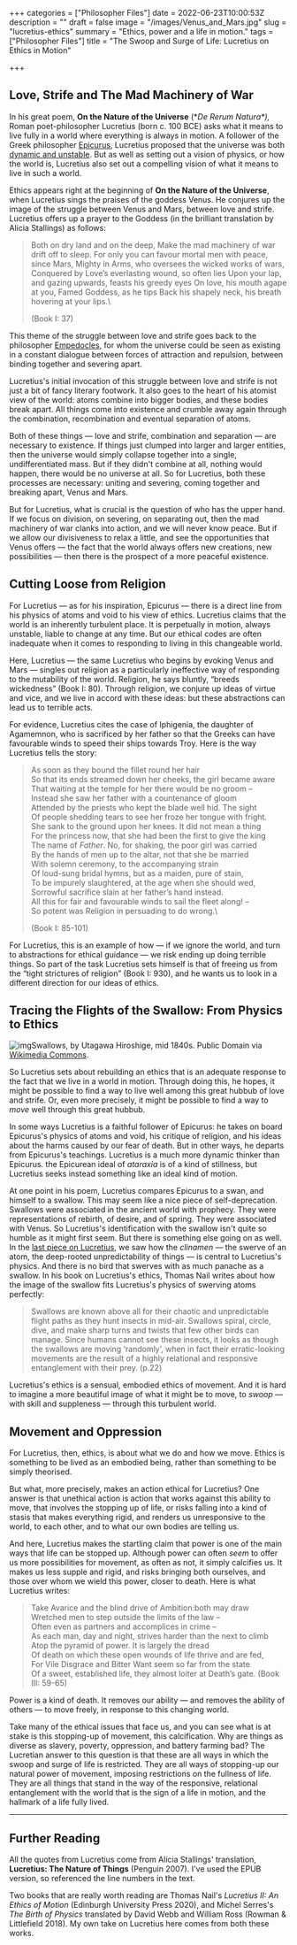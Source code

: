 +++
categories = ["Philosopher Files"]
date = 2022-06-23T10:00:53Z
description = ""
draft = false
image = "/images/Venus_and_Mars.jpg"
slug = "lucretius-ethics"
summary = "Ethics, power and a life in motion."
tags = ["Philosopher Files"]
title = "The Swoop and Surge of Life: Lucretius on Ethics in Motion"

+++

## Love, Strife and The Mad Machinery of War

In his great poem, **On the Nature of the Universe** (**De Rerum Natura\*),* Roman poet-philosopher Lucretius (born c. 100 BCE) asks what it means  to live fully in a world where everything is always in motion. A  follower of the Greek philosopher [Epicurus](/epicurus), Lucretius proposed that the universe was both [dynamic and unstable](/lucretius-clinamen/). But as well as setting out a vision of physics, or how the world is,  Lucretius also set out a compelling vision of what it means to live in  such a world.

Ethics appears right at the beginning of **On the Nature of the Universe**, when Lucretius sings the praises of the goddess Venus. He conjures up  the image of the struggle between Venus and Mars, between love and  strife. Lucretius offers up a prayer to the Goddess (in the brilliant  translation by Alicia Stallings) as follows:

> Both on dry land and on the deep,
> Make the mad machinery of war drift off to sleep.
> For only you can favour mortal men with peace, since Mars,
> Mighty in Arms, who oversees the wicked works of wars,
> Conquered by Love’s everlasting wound, so often lies
> Upon your lap, and gazing upwards, feasts his greedy eyes
> On love, his mouth agape at you, Famed Goddess, as he tips
> Back his shapely neck, his breath hovering at your lips.\
>
> (Book I: 37)

This theme of the struggle between love and strife goes back to the philosopher [Empedocles](/empedocles), for whom the universe could be seen as existing in a constant dialogue  between forces of attraction and repulsion, between binding together and severing apart.

Lucretius's initial invocation of this struggle  between love and strife is not just a bit of fancy literary footwork. It also goes to the heart of his atomist view of the world: atoms combine  into bigger bodies, and these bodies break apart. All things come into  existence and crumble away again through the combination, recombination  and eventual separation of atoms.

Both of these things — love and  strife, combination and separation — are necessary to existence. If  things just clumped into larger and larger entities, then the universe  would simply collapse together into a single, undifferentiated mass. But if they didn't combine at all, nothing would happen, there would be no  universe at all. So for Lucretius, both these processes are necessary:  uniting and severing, coming together and breaking apart, Venus and  Mars.

But for Lucretius, what is crucial is the question of who  has the upper hand. If we focus on division, on severing, on separating  out, then the mad machinery of war clanks into action, and we will never know peace. But if we allow our divisiveness to relax a little, and see the opportunities that Venus offers — the fact that the world always  offers new creations, new possibilities — then there is the prospect of a more peaceful existence.

## Cutting Loose from Religion

For Lucretius — as for his inspiration, Epicurus — there is a direct line  from his physics of atoms and void to his view of ethics. Lucretius  claims that the world is an inherently turbulent place. It is  perpetually in motion, always unstable, liable to change at any time.  But our ethical codes are often inadequate when it comes to responding  to living in this changeable world.

Here, Lucretius — the same  Lucretius who begins by evoking Venus and Mars — singles out religion as a particularly ineffective way of responding to the mutability of the  world. Religion, he says bluntly, “breeds wickedness” (Book I: 80).  Through religion, we conjure up ideas of virtue and vice, and we live  in accord with these ideas: but these abstractions can lead us to  terrible acts.

For evidence, Lucretius cites the case of  Iphigenia, the daughter of Agamemnon, who is sacrificed by her father so that the Greeks can have favourable winds to speed their ships towards  Troy. Here is the way Lucretius tells the story:

> As soon as they bound the fillet round her hair\
> So that its ends streamed down her cheeks, the girl became aware\
> That waiting at the temple for her there would be no groom –\
> Instead she saw her father with a countenance of gloom\
> Attended by the priests who kept the blade well hid. The sight\
> Of people shedding tears to see her froze her tongue with fright.\
> She sank to the ground upon her knees. It did not mean a thing\
> For the princess now, that she had been the first to give the king\
> The name of *Father*. No, for shaking, the poor girl was carried\
> By the hands of men up to the altar, not that she be married\
> With solemn ceremony, to the accompanying strain\
> Of loud-sung bridal hymns, but as a maiden, pure of stain,\
> To be impurely slaughtered, at the age when she should wed,\
> Sorrowful sacrifice slain at her father’s hand instead.\
> All this for fair and favourable winds to sail the fleet along! –\
> So potent was Religion in persuading to do wrong.\
>
> (Book I: 85-101)

For Lucretius, this is an example of how — if we ignore the world, and turn to abstractions for ethical guidance — we risk ending up doing terrible things. So part of the task Lucretius sets himself is that of freeing  us from the “tight strictures of religion” (Book I: 930), and he wants  us to look in a different direction for our ideas of ethics.

## Tracing the Flights of the Swallow: From Physics to Ethics

![img](/images/swallows.jpeg)Swallows, by Utagawa Hiroshige, mid 1840s. Public Domain via [Wikimedia Commons](https://commons.wikimedia.org/wiki/Category:Swallows_in_art#/media/File:MET_DP121497.jpg).

So Lucretius sets about rebuilding an ethics that is an adequate response  to the fact that we live in a world in motion. Through doing this, he  hopes, it might be possible to find a way to live well among this great  hubbub of love and strife. Or, even more precisely, it might be possible to find a way to *move* well through this great hubbub.

In some ways Lucretius is a faithful follower of Epicurus: he takes on  board Epicurus's physics of atoms and void, his critique of religion,  and his ideas about the harms caused by our fear of death. But in other  ways, he departs from Epicurus's teachings. Lucretius is a much more  dynamic thinker than Epicurus. the Epicurean ideal of *ataraxia* is of a kind of stillness, but Lucretius seeks instead something like an ideal kind of motion.

At one point in his poem, Lucretius compares Epicurus to a swan, and  himself to a swallow. This may seem like a nice piece of  self-deprecation. Swallows were associated in the ancient world with  prophecy. They were representations of rebirth, of desire, and of  spring. They were associated with Venus. So Lucretius's identification  with the swallow isn't quite so humble as it might first seem. But there is something else going on as well. In the [last piece on Lucretius](/lucretius-clinamen/), we saw how the *clinamen —* the swerve of an atom, the deep-rooted unpredictability of things — is  central to Lucretius's physics. And there is no bird that swerves with  as much panache as a swallow. In his book on Lucretius's ethics, Thomas  Nail writes about how the image of the swallow fits Lucretius's physics  of swerving atoms perfectly:

> Swallows are known above all for their chaotic and unpredictable flight paths as they hunt insects  in mid-air. Swallows spiral, circle, dive, and make sharp turns and  twists that few other birds can manage. Since humans cannot see these  insects, it looks as though the swallows are moving ‘randomly’, when in  fact their erratic-looking movements are the result of a highly  relational and responsive entanglement with their prey. (p.22)

Lucretius's ethics is a sensual, embodied ethics of movement. And it is hard to  imagine a more beautiful image of what it might be to move, to *swoop* — with skill and suppleness — through this turbulent world.

## Movement and Oppression

For Lucretius, then, ethics, is about what we do and how we move. Ethics is something to be lived as an embodied being, rather than something to be simply theorised.

But what, more precisely, makes an action  ethical for Lucretius? One answer is that unethical action is action  that works against this ability to move, that involves the stopping up  of life, or risks falling into a kind of stasis that makes everything  rigid, and renders us unresponsive to the world, to each other, and to  what our own bodies are telling us. 

And here, Lucretius makes the startling claim that power is one of the main ways that life can be  stopped up. Although power can often *seem* to offer us more  possibilities for movement, as often as not, it simply calcifies us. It  makes us less supple and rigid, and risks bringing both ourselves, and  those over whom we wield this power, closer to death. Here is what  Lucretius writes:

> Take Avarice and the blind drive of Ambition:both may draw\
> Wretched men to step outside the limits of the law –\
> Often even as partners and accomplices in crime –\
> As each man, day and night, strives harder than the next to climb\
> Atop the pyramid of power. It is largely the dread\
> Of death on which these open wounds of life thrive and are fed,\
> For Vile Disgrace and Bitter Want seem so far from the state\
> Of a sweet, established life, they almost loiter at Death’s gate. (Book III: 59-65)

Power is a kind of death. It removes our ability — and removes the ability of others — to move freely, in response to this changing world.

Take many of the ethical issues that face us, and you can see what is at  stake is this stopping-up of movement, this calcification. Why are  things as diverse as slavery, poverty, oppression, and battery farming  bad? The Lucretian answer to this question is that these are all ways in which the swoop and surge of life is restricted. They are all ways of  stopping-up our natural power of movement, imposing restrictions on the  fullness of life. They are all things that stand in the way of the  responsive, relational entanglement with the world that is the sign of a life in motion, and the hallmark of a life fully lived.

------

## Further Reading

All the quotes from Lucretius come from Alicia Stallings' translation, **Lucretius: The Nature of Things** (Penguin 2007). I've used the EPUB version, so referenced the line numbers in the text.

Two books that are really worth reading are Thomas Nail's *Lucretius II: An Ethics of Motion* (Edinburgh University Press 2020), and Michel Serres's *The Birth of Physics* translated by David Webb and William Ross (Rowman & Littlefield 2018). My own  take on Lucretius here comes from both these works.
